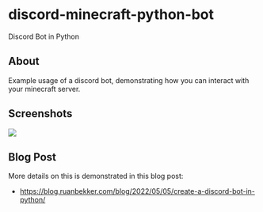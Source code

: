 # discord-minecraft-python-bot
Discord Bot in Python

## About

Example usage of a discord bot, demonstrating how you can interact with your minecraft server.

## Screenshots

![](https://user-images.githubusercontent.com/567298/166237617-c2df1dd1-99bc-4558-8eb8-b1159e850836.png)

## Blog Post

More details on this is demonstrated in this blog post:
- https://blog.ruanbekker.com/blog/2022/05/05/create-a-discord-bot-in-python/
